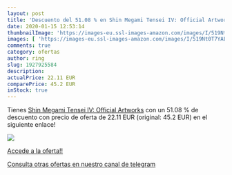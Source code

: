 ```yaml
---
layout: post
title: 'Descuento del 51.08 % en Shin Megami Tensei IV: Official Artworks'
date: 2020-01-15 12:53:14
thumbnailImage: 'https://images-eu.ssl-images-amazon.com/images/I/519Nt0T7YAL._SL200_.jpg'
images: [ 'https://images-eu.ssl-images-amazon.com/images/I/519Nt0T7YAL._SL200_.jpg' ]
comments: true
category: ofertas
author: ring
slug: 1927925584
description:
actualPrice: 22.11 EUR
comparePrice: 45.2 EUR
inStock: true
---
```


Tienes [Shin Megami Tensei IV: Official Artworks](https://www.amazon.com/dp/1927925584/?tag=redken08-20) con un 51.08 % de descuento con precio de oferta de 22.11 EUR (original: 45.2 EUR) en el siguiente enlace!

[![](https://images-eu.ssl-images-amazon.com/images/I/519Nt0T7YAL._SL200_.jpg)](https://www.amazon.com/dp/1927925584/?tag=redken08-20)

[Accede a la oferta!!](https://www.amazon.com/dp/1927925584/?tag=redken08-20)

[Consulta otras ofertas en nuestro canal de telegram](https://t.me/s/ofertas25)
